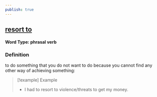 ```yaml
---
publish: true
---
```

## [resort to](https://dictionary.cambridge.org/dictionary/english/resort-to)

#### Word Type: phrasal verb
### Definition
to do something that you do not want to do because you cannot find any other way of achieving something:

>[!example] Example
> - I had to resort to violence/threats to get my money.
